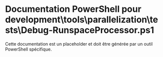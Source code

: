 # Documentation PowerShell pour development\tools\parallelization\tests\Debug-RunspaceProcessor.ps1

Cette documentation est un placeholder et doit être générée par un outil PowerShell spécifique.
